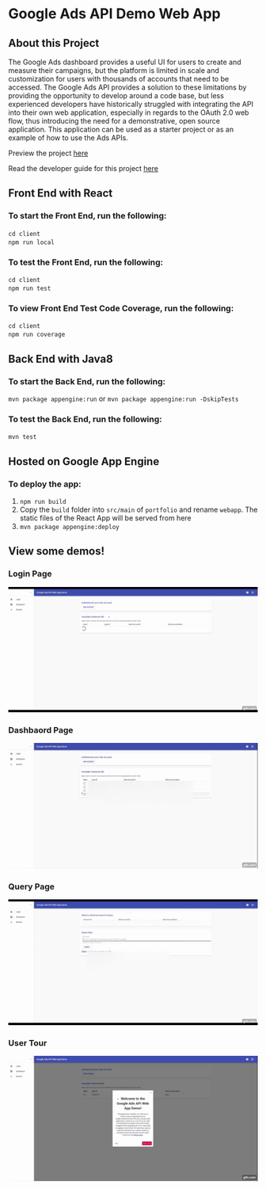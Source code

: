 # Google Ads API Demo Web App

## About this Project
The Google Ads dashboard provides a useful UI for users to create and measure their campaigns, but the platform is limited in scale and customization for users with thousands of accounts that need to be accessed. The Google Ads API provides a solution to these limitations by providing the opportunity to develop around a code base, but less experienced developers have historically struggled with integrating the API into their own web application, especially in regards to the OAuth 2.0 web flow, thus introducing the need for a demonstrative, open source application. This application can be used as a starter project or as an example of how to use the Ads APIs.

Preview the project [here](http://app-infra-transformer-step.appspot.com/)

Read the developer guide for this project [here](DemoGuide.pdf)

## Front End with React

### To start the Front End, run the following:

`cd client`  
`npm run local`

### To test the Front End, run the following:

`cd client`  
`npm run test`

### To view Front End Test Code Coverage, run the following:

`cd client`  
`npm run coverage`

## Back End with Java8

### To start the Back End, run the following:
`mvn package appengine:run`
or 
`mvn package appengine:run -DskipTests`

### To test the Back End, run the following:
`mvn test`


## Hosted on Google App Engine
### To deploy the app:

1. `npm run build`
1. Copy the `build` folder into `src/main` of `portfolio` and rename `webapp`. The static files of the React App will be served from here
1. `mvn package appengine:deploy`

## View some demos!
### Login Page
![login gif](demos/login.gif)
### Dashbaord Page
![dashboard gif](demos/dashboard.gif)
### Query Page
![query gif](demos/queries.gif)
### User Tour
![user_tour gif](demos/usertour.gif)
